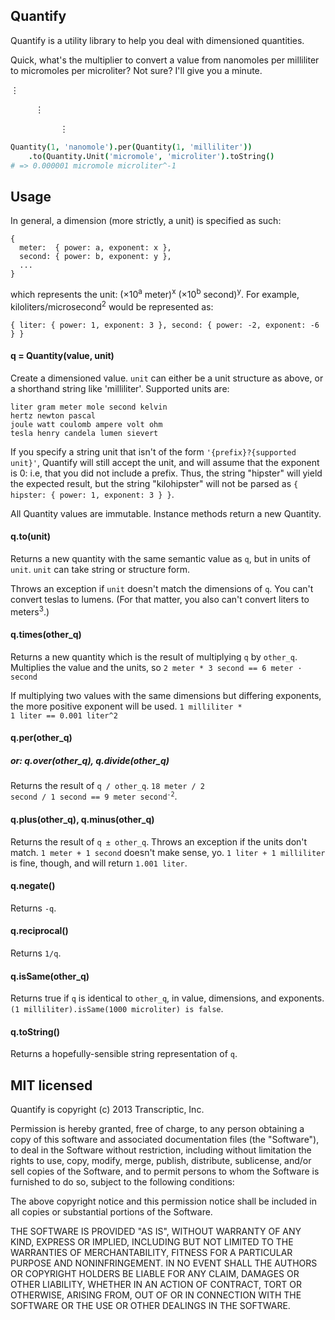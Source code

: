 ## Quantify

Quantify is a utility library to help you deal with dimensioned quantities.

Quick, what's the multiplier to convert a value from nanomoles per milliliter
to micromoles per microliter? Not sure? I'll give you a minute.

&#8942;

&nbsp; &nbsp; &nbsp; &nbsp; &nbsp; &#8942;

&nbsp; &nbsp; &nbsp; &nbsp; &nbsp; &nbsp; &nbsp; &nbsp; &nbsp; &nbsp; &#8942;


```coffeescript
Quantity(1, 'nanomole').per(Quantity(1, 'milliliter'))
    .to(Quantity.Unit('micromole', 'microliter').toString()
# => 0.000001 micromole microliter^-1
```

## Usage

In general, a dimension (more strictly, a unit) is specified as such:

    {
      meter:  { power: a, exponent: x },
      second: { power: b, exponent: y },
      ...
    }

which represents the unit: (&times;10<sup>a</sup> meter)<sup>x</sup>
(&times;10<sup>b</sup> second)<sup>y</sup>. For example,
kiloliters/microsecond<sup>2</sup> would be represented as:

    { liter: { power: 1, exponent: 3 }, second: { power: -2, exponent: -6 } }
       

#### q = Quantity(value, unit)

Create a dimensioned value. `unit` can either be a unit structure as above, or
a shorthand string like 'milliliter'. Supported units are:

    liter gram meter mole second kelvin
    hertz newton pascal
    joule watt coulomb ampere volt ohm
    tesla henry candela lumen sievert

If you specify a string unit that isn't of the form `'{prefix}?{supported
unit}'`, Quantify will still accept the unit, and will assume that the exponent
is 0: i.e, that you did not include a prefix. Thus, the string "hipster" will
yield the expected result, but the string "kilohipster" will not be parsed as
`{ hipster: { power: 1, exponent: 3 } }`.

All Quantity values are immutable. Instance methods return a new Quantity.

#### q.to(unit)

Returns a new quantity with the same semantic value as `q`, but in units of
`unit`. `unit` can take string or structure form.

Throws an exception if `unit` doesn't match the dimensions of `q`. You can't
convert teslas to lumens. (For that matter, you also can't convert liters to
meters<sup>3</sup>.)

#### q.times(other_q)

Returns a new quantity which is the result of multiplying `q` by `other_q`.
Multiplies the value and the units, so <code>2 meter * 3 second == 6 meter
&middot; second</code>

If multiplying two values with the same dimensions but differing exponents, the
more positive exponent will be used. <code>1 milliliter * 1 liter == 0.001
liter^2</code>

#### q.per(other_q)
##### or: q.over(other_q), q.divide(other_q)

Returns the result of `q / other_q`. <code>18 meter / 2 second / 1 second == 9
meter second<sup>-2</sup></code>.

#### q.plus(other_q), q.minus(other_q)

Returns the result of `q ± other_q`. Throws an exception if the units don't
match. `1 meter + 1 second` doesn't make sense, yo. `1 liter + 1 milliliter` is
fine, though, and will return `1.001 liter`.

#### q.negate()

Returns `-q`.

#### q.reciprocal()

Returns `1/q`.

#### q.isSame(other_q)

Returns true if `q` is identical to `other_q`, in value, dimensions, and
exponents. `(1 milliliter).isSame(1000 microliter) is false`.

#### q.toString()

Returns a hopefully-sensible string representation of `q`.

## MIT licensed

Quantify is copyright (c) 2013 Transcriptic, Inc.

Permission is hereby granted, free of charge, to any person obtaining a copy
of this software and associated documentation files (the "Software"), to deal
in the Software without restriction, including without limitation the rights
to use, copy, modify, merge, publish, distribute, sublicense, and/or sell
copies of the Software, and to permit persons to whom the Software is
furnished to do so, subject to the following conditions:

The above copyright notice and this permission notice shall be included in
all copies or substantial portions of the Software.

THE SOFTWARE IS PROVIDED "AS IS", WITHOUT WARRANTY OF ANY KIND, EXPRESS OR
IMPLIED, INCLUDING BUT NOT LIMITED TO THE WARRANTIES OF MERCHANTABILITY,
FITNESS FOR A PARTICULAR PURPOSE AND NONINFRINGEMENT. IN NO EVENT SHALL THE
AUTHORS OR COPYRIGHT HOLDERS BE LIABLE FOR ANY CLAIM, DAMAGES OR OTHER
LIABILITY, WHETHER IN AN ACTION OF CONTRACT, TORT OR OTHERWISE, ARISING FROM,
OUT OF OR IN CONNECTION WITH THE SOFTWARE OR THE USE OR OTHER DEALINGS IN
THE SOFTWARE.
